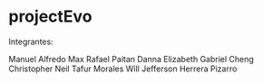 # projectEvo

Integrantes:

Manuel Alfredo Max Rafael Paitan
Danna Elizabeth Gabriel Cheng
Christopher Neil Tafur Morales
Will Jefferson Herrera Pizarro
